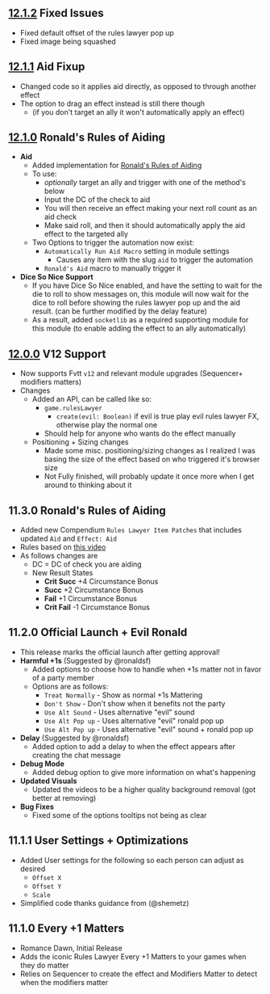 ## [12.1.2](https://github.com/ChasarooniZ/Pf2e-Rules-Lawyer/compare/12.1.1...12.1.2) Fixed Issues
- Fixed default offset of the rules lawyer pop up
- Fixed image being squashed
## [12.1.1](https://github.com/ChasarooniZ/Pf2e-Rules-Lawyer/compare/12.1.0...12.1.1) Aid Fixup
- Changed code so it applies aid directly, as opposed to through another effect
- The option to drag an effect instead is still there though
  - (if you don't target an ally it won't automatically apply an effect)
## [12.1.0](https://github.com/ChasarooniZ/Pf2e-Rules-Lawyer/compare/12.0.0...12.1.0) Ronald's Rules of Aiding
- **Aid**
  - Added implementation for [Ronald's Rules of Aiding](https://www.youtube.com/watch?v=pvYzD7Bna60&t=640s)
  - To use:
    - *optionally* target an ally and trigger with one of the method's below
    - Input the DC of the check to aid
    - You will then receive an effect making your next roll count as an aid check
    - Make said roll, and then it should automatically apply the aid effect to the targeted ally
  - Two Options to trigger the automation now exist:
    - `Automatically Run Aid Macro` setting in module settings
      - Causes any item with the slug `aid` to trigger the automation
    - `Ronald's Aid` macro to manually trigger it
- **Dice So Nice Support**
  - If you have Dice So Nice enabled, and have the setting to wait for the die to roll to show messages on, this module will now wait for the dice to roll before showing the rules lawyer pop up and the aid result. (can be further modified by the delay feature)
  - As a result, added `socketlib` as a required supporting module for this module (to enable adding the effect to an ally automatically)
## [12.0.0](https://github.com/ChasarooniZ/Pf2e-Rules-Lawyer/compare/11.3.0...12.0.0) V12 Support
- Now supports Fvtt `v12` and relevant module upgrades (Sequencer+ modifiers matters)
- Changes
  - Added an API, can be called like so:
    - `game.rulesLawyer`
       - `create(evil: Boolean)` if evil is true play evil rules lawyer FX, otherwise play the normal one
    - Should help for anyone who wants do the effect manually
  - Positioning + Sizing changes
    - Made some misc. positioning/sizing changes as I realized I was basing the size of the effect based on who triggered it's browser size
    - Not Fully finished, will probably update it once more when I get around to thinking about it
## 11.3.0 Ronald's Rules of Aiding
- Added new Compendium `Rules Lawyer Item Patches` that includes updated `Aid` and `Effect: Aid`
- Rules based on [this video](https://www.youtube.com/watch?v=pvYzD7Bna60)
- As follows changes are
  - DC = DC of check you are aiding
  - New Result States
    -  **Crit Succ** +4 Circumstance Bonus
    -  **Succ** +2 Circumstance Bonus
    -  **Fail** +1 Circumstance Bonus
    -  **Crit Fail** -1 Circumstance Bonus
## 11.2.0 Official Launch + Evil Ronald
- This release marks the official launch after getting approval!
- **Harmful +1s** (Suggested by @ronaldsf)
  - Added options to choose how to handle when +1s matter not in favor of a party member
  - Options are as follows:
    - `Treat Normally` - Show as normal +1s Mattering
    - `Don't Show` - Don't show when it benefits not the party
    - `Use Alt Sound` - Uses alternative "evil" sound
    - `Use Alt Pop up` - Uses alternative "evil" ronald pop up
    - `Use Alt Pop up` - Uses alternative "evil" sound + ronald pop up
- **Delay** (Suggested by @ronaldsf)
  - Added option to add a delay to when the effect appears after creating the chat message
- **Debug Mode**
  - Added debug option to give more information on what's happening
- **Updated Visuals**
  - Updated the videos to be a higher quality background removal (got better at removing)
- **Bug Fixes**
  - Fixed some of the options tooltips not being as clear
## 11.1.1 User Settings + Optimizations
- Added User settings for the following so each person can adjust as desired
  - `Offset X`
  - `Offset Y`
  - `Scale`
- Simplified code thanks guidance from (@shemetz)
## 11.1.0 Every +1 Matters
- Romance Dawn, Initial Release
- Adds the iconic Rules Lawyer Every +1 Matters to your games when they do matter
- Relies on Sequencer to create the effect and Modifiers Matter to detect when the modifiers matter 
